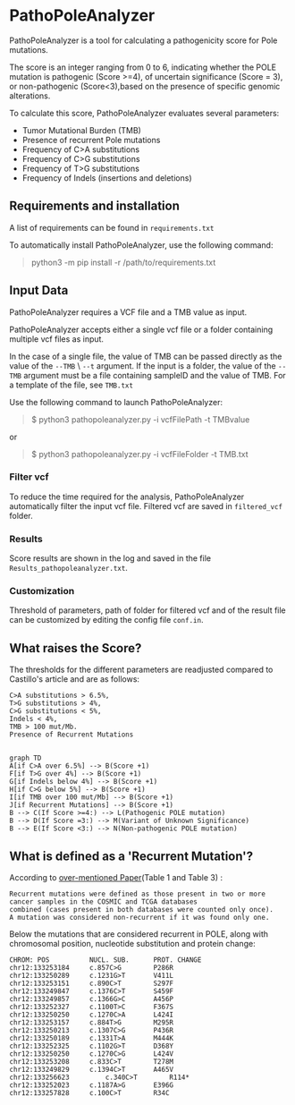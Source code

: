 # PathoPoleAnalyzer 

PathoPoleAnalyzer is a tool for calculating a pathogenicity score for Pole mutations.

The score is an integer ranging from 0 to 6, indicating whether the POLE mutation is pathogenic (Score >=4), of uncertain significance (Score = 3), or non-pathogenic (Score<3),based on the presence of specific genomic alterations.

To calculate this score, PathoPoleAnalyzer evaluates several parameters:
- Tumor Mutational Burden (TMB)
- Presence of recurrent Pole mutations
- Frequency of C>A substitutions
- Frequency of C>G substitutions
- Frequency of T>G substitutions
- Frequency of Indels (insertions and deletions)

## Requirements and installation

A list of requirements can be found in `requirements.txt` 

To automatically install PathoPoleAnalyzer, use the following command:

>python3 -m pip install -r /path/to/requirements.txt


## Input Data

PathoPoleAnalyzer requires a VCF file and a TMB value as input.

PathoPoleAnalyzer accepts either a single vcf file or a folder containing multiple vcf files as input.

In the case of a single file, the value of TMB can be passed directly as the value of the ```--TMB``` \ ```--t``` argument. 
If the input is a folder, the value of the ```--TMB``` argument must be a file containing sampleID and the value of TMB. For a template of the file, see ```TMB.txt```

Use the following command to launch PathoPoleAnalyzer:

>$ python3 pathopoleanalyzer.py -i vcfFilePath -t TMBvalue

or

>$ python3 pathopoleanalyzer.py -i vcfFileFolder -t TMB.txt


### Filter vcf
To reduce the time required for the analysis, PathoPoleAnalyzer automatically filter the input vcf file. Filtered vcf are saved in 
```filtered_vcf``` folder.  

### Results
Score results are shown in the log and saved in the file ```Results_pathopoleanalyzer.txt```.


### Customization

Threshold of parameters, path of folder for filtered vcf and of the result file can be customized by editing the config file ```conf.in```.



## What raises the Score?

The thresholds for the different parameters are readjusted compared to Castillo's article and are as follows:

	C>A substitutions > 6.5%, 
	T>G substitutions > 4%, 
	C>G substitutions < 5%, 
	Indels < 4%, 
	TMB > 100 mut/Mb.
	Presence of Recurrent Mutations


<div class="center">

  

```mermaid

graph TD
A[if C>A over 6.5%] --> B(Score +1)
F[if T>G over 4%] --> B(Score +1)
G[if Indels below 4%] --> B(Score +1)
H[if C>G below 5%] --> B(Score +1)
I[if TMB over 100 mut/Mb] --> B(Score +1)
J[if Recurrent Mutations] --> B(Score +1)
B --> C(If Score >=4:) --> L(Pathogenic POLE mutation)
B --> D(If Score =3:) --> M(Variant of Unknown Significance)
B --> E(If Score <3:) --> N(Non-pathogenic POLE mutation)
```


## What is defined as a 'Recurrent Mutation'?

According to [over-mentioned Paper](https://pubmed.ncbi.nlm.nih.gov/31829442/)(Table 1 and Table 3) :

	Recurrent mutations were defined as those present in two or more cancer samples in the COSMIC and TCGA databases 
 	combined (cases present in both databases were counted only once). 
  	A mutation was considered non-recurrent if it was found only one.


Below the mutations that are considered recurrent in POLE, along with chromosomal position, nucleotide substitution and protein change:

	CHROM: POS			NUCL. SUB.		PROT. CHANGE
	chr12:133253184		c.857C>G		P286R
	chr12:133250289 	c.1231G>T		V411L
	chr12:133253151		c.890C>T  		S297F
	chr12:133249847		c.1376C>T		S459F
	chr12:133249857		c.1366G>C		A456P
	chr12:133252327		c.1100T>C		F367S
	chr12:133250250		c.1270C>A		L424I
	chr12:133253157		c.884T>G		M295R
	chr12:133250213		c.1307C>G		P436R
	chr12:133250189		c.1331T>A		M444K
	chr12:133252325		c.1102G>T		D368Y
 	chr12:133250250		c.1270C>G		L424V
	chr12:133253208		c.833C>T		T278M
 	chr12:133249829		c.1394C>T		A465V
	chr12:133256623      	c.340C>T		R114*
	chr12:133252023		c.1187A>G		E396G
	chr12:133257828		c.100C>T		R34C


</div>

